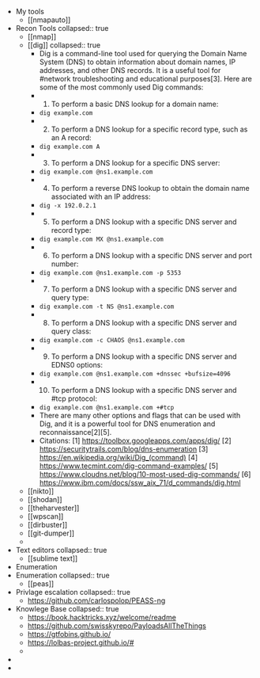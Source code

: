 - My tools
	- [[nmapauto]]
- Recon Tools
  collapsed:: true
	- [[nmap]]
	- [[dig]]
	  collapsed:: true
		- Dig is a command-line tool used for querying the Domain Name System (DNS) to obtain information about domain names, IP addresses, and other DNS records. It is a useful tool for #network troubleshooting and educational purposes[3]. Here are some of the most commonly used Dig commands:
		- 1. To perform a basic DNS lookup for a domain name:
		- `dig example.com`
		- 2. To perform a DNS lookup for a specific record type, such as an A record:
		- ```dig example.com A```
		- 3. To perform a DNS lookup for a specific DNS server:
		- ```dig example.com @ns1.example.com```
		- 4. To perform a reverse DNS lookup to obtain the domain name associated with an IP address:
		- ```dig -x 192.0.2.1```
		- 5. To perform a DNS lookup with a specific DNS server and record type:
		- ```dig example.com MX @ns1.example.com```
		- 6. To perform a DNS lookup with a specific DNS server and port number:
		- ```dig example.com @ns1.example.com -p 5353```
		- 7. To perform a DNS lookup with a specific DNS server and query type:
		- ```dig example.com -t NS @ns1.example.com```
		- 8. To perform a DNS lookup with a specific DNS server and query class:
		- ```dig example.com -c CHAOS @ns1.example.com```
		- 9. To perform a DNS lookup with a specific DNS server and EDNS0 options:
		- ```dig example.com @ns1.example.com +dnssec +bufsize=4096```
		- 10. To perform a DNS lookup with a specific DNS server and #tcp protocol:
		- ```dig example.com @ns1.example.com +#tcp```
		- There are many other options and flags that can be used with Dig, and it is a powerful tool for DNS enumeration and reconnaissance[2][5].
		- Citations:
		  [1] https://toolbox.googleapps.com/apps/dig/
		  [2] https://securitytrails.com/blog/dns-enumeration
		  [3] https://en.wikipedia.org/wiki/Dig_(command)
		  [4] https://www.tecmint.com/dig-command-examples/
		  [5] https://www.cloudns.net/blog/10-most-used-dig-commands/
		  [6] https://www.ibm.com/docs/ssw_aix_71/d_commands/dig.html
	- [[nikto]]
	- [[shodan]]
	- [[theharvester]]
	- [[wpscan]]
	- [[dirbuster]]
	- [[git-dumper]]
	-
- Text editors
  collapsed:: true
	- [[sublime text]]
- Enumeration
- Enumeration
  collapsed:: true
	- [[peas]]
- Privlage escalation
  collapsed:: true
	- https://github.com/carlospolop/PEASS-ng
- Knowlege Base
  collapsed:: true
	- https://book.hacktricks.xyz/welcome/readme
	- https://github.com/swisskyrepo/PayloadsAllTheThings
	- https://gtfobins.github.io/
	- https://lolbas-project.github.io/#
	-
-
-